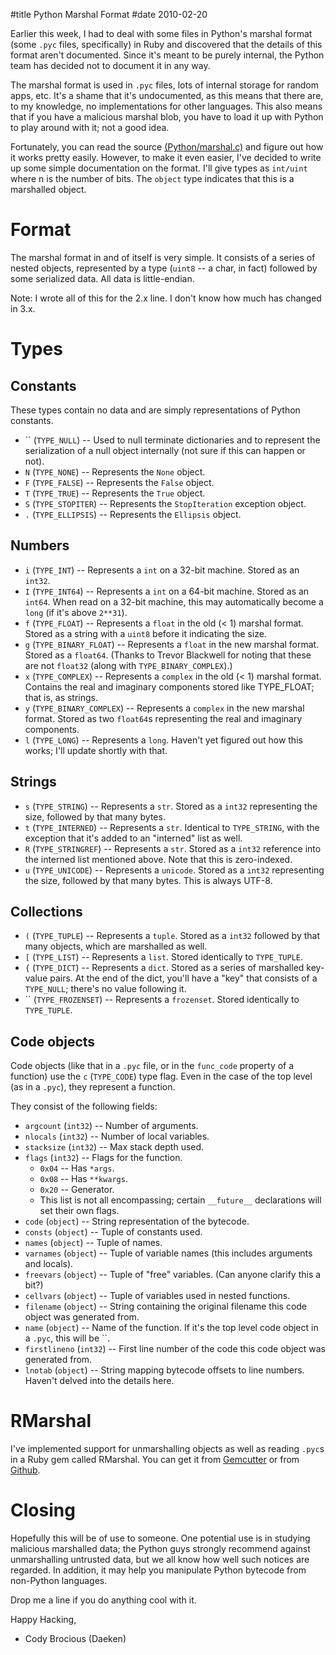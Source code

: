 #title Python Marshal Format
#date 2010-02-20

Earlier this week, I had to deal with some files in Python's marshal format (some `.pyc` files, specifically) in Ruby and discovered that the details of this format aren't documented. Since it's meant to be purely internal, the Python team has decided not to document it in any way.

The marshal format is used in `.pyc` files, lots of internal storage for random apps, etc. It's a shame that it's undocumented, as this means that there are, to my knowledge, no implementations for other languages. This also means that if you have a malicious marshal blob, you have to load it up with Python to play around with it; not a good idea.

Fortunately, you can read the source [(Python/marshal.c)][1] and figure out how it works pretty easily. However, to make it even easier, I've decided to write up some simple documentation on the format. I'll give types as `int/uint` where n is the number of bits. The `object` type indicates that this is a marshalled object.

 [1]: http://svn.python.org/view/python/trunk/Python/marshal.c?view=markup

# Format

The marshal format in and of itself is very simple. It consists of a series of nested objects, represented by a type (`uint8` -- a char, in fact) followed by some serialized data. All data is little-endian.

Note: I wrote all of this for the 2.x line. I don't know how much has changed in 3.x.

# Types

## Constants

These types contain no data and are simply representations of Python constants.

*   `` (`TYPE_NULL`) -- Used to null terminate dictionaries and to represent the serialization of a null object internally (not sure if this can happen or not).
*   `N` (`TYPE_NONE`) -- Represents the `None` object.
*   `F` (`TYPE_FALSE`) -- Represents the `False` object.
*   `T` (`TYPE_TRUE`) -- Represents the `True` object.
*   `S` (`TYPE_STOPITER`) -- Represents the `StopIteration` exception object.
*   `.` (`TYPE_ELLIPSIS`) -- Represents the `Ellipsis` object.

## Numbers

*   `i` (`TYPE_INT`) -- Represents a `int` on a 32-bit machine. Stored as an `int32`.
*   `I` (`TYPE_INT64`) -- Represents a `int` on a 64-bit machine. Stored as an `int64`. When read on a 32-bit machine, this may automatically become a `long` (if it's above `2**31`).
*   `f` (`TYPE_FLOAT`) -- Represents a `float` in the old (< 1) marshal format. Stored as a string with a `uint8` before it indicating the size.
*   `g` (`TYPE_BINARY_FLOAT`) -- Represents a `float` in the new marshal format. Stored as a `float64`. (Thanks to Trevor Blackwell for noting that these are not `float32` (along with `TYPE_BINARY_COMPLEX`).)
*   `x` (`TYPE_COMPLEX`) -- Represents a `complex` in the old (< 1) marshal format. Contains the real and imaginary components stored like TYPE_FLOAT; that is, as strings.
*   `y` (`TYPE_BINARY_COMPLEX`) -- Represents a `complex` in the new marshal format. Stored as two `float64`s representing the real and imaginary components.
*   `l` (`TYPE_LONG`) -- Represents a `long`. Haven't yet figured out how this works; I'll update shortly with that.

## Strings

*   `s` (`TYPE_STRING`) -- Represents a `str`. Stored as a `int32` representing the size, followed by that many bytes.
*   `t` (`TYPE_INTERNED`) -- Represents a `str`. Identical to `TYPE_STRING`, with the exception that it's added to an "interned" list as well.
*   `R` (`TYPE_STRINGREF`) -- Represents a `str`. Stored as a `int32` reference into the interned list mentioned above. Note that this is zero-indexed.
*   `u` (`TYPE_UNICODE`) -- Represents a `unicode`. Stored as a `int32` representing the size, followed by that many bytes. This is always UTF-8.

## Collections

*   `(` (`TYPE_TUPLE`) -- Represents a `tuple`. Stored as a `int32` followed by that many objects, which are marshalled as well.
*   `[` (`TYPE_LIST`) -- Represents a `list`. Stored identically to `TYPE_TUPLE`.
*   `{` (`TYPE_DICT`) -- Represents a `dict`. Stored as a series of marshalled key-value pairs. At the end of the dict, you'll have a "key" that consists of a `TYPE_NULL`; there's no value following it.
*   `` (`TYPE_FROZENSET`) -- Represents a `frozenset`. Stored identically to `TYPE_TUPLE`.

## Code objects

Code objects (like that in a `.pyc` file, or in the `func_code` property of a function) use the `c` (`TYPE_CODE`) type flag. Even in the case of the top level (as in a `.pyc`), they represent a function.

They consist of the following fields:

*   `argcount` (`int32`) -- Number of arguments.
*   `nlocals` (`int32`) -- Number of local variables.
*   `stacksize` (`int32`) -- Max stack depth used.
*   `flags` (`int32`) -- Flags for the function. 
    *   `0x04` -- Has `*args`.
    *   `0x08` -- Has `**kwargs`.
    *   `0x20` -- Generator.
    *   This list is not all encompassing; certain `__future__` declarations will set their own flags.
*   `code` (`object`) -- String representation of the bytecode.
*   `consts` (`object`) -- Tuple of constants used.
*   `names` (`object`) -- Tuple of names.
*   `varnames` (`object`) -- Tuple of variable names (this includes arguments and locals).
*   `freevars` (`object`) -- Tuple of "free" variables. (Can anyone clarify this a bit?)
*   `cellvars` (`object`) -- Tuple of variables used in nested functions.
*   `filename` (`object`) -- String containing the original filename this code object was generated from.
*   `name` (`object`) -- Name of the function. If it's the top level code object in a `.pyc`, this will be ``.
*   `firstlineno` (`int32`) -- First line number of the code this code object was generated from.
*   `lnotab` (`object`) -- String mapping bytecode offsets to line numbers. Haven't delved into the details here.

# RMarshal

I've implemented support for unmarshalling objects as well as reading `.pyc`s in a Ruby gem called RMarshal. You can get it from [Gemcutter][2] or from [Github][3].

 [2]: http://gemcutter.org/gems/rmarshal
 [3]: http://github.com/daeken/RMarshal

# Closing

Hopefully this will be of use to someone. One potential use is in studying malicious marshalled data; the Python guys strongly recommend against unmarshalling untrusted data, but we all know how well such notices are regarded. In addition, it may help you manipulate Python bytecode from non-Python languages.

Drop me a line if you do anything cool with it.

Happy Hacking,   
- Cody Brocious (Daeken)
